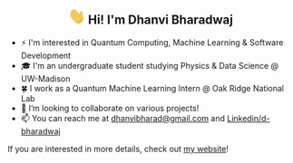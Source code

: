 <h2 align = center><img src="https://raw.githubusercontent.com/ABSphreak/ABSphreak/master/gifs/Hi.gif" width="30px"> Hi! I'm Dhanvi Bharadwaj </h2>
  
- ⚡ I'm interested in Quantum Computing, Machine Learning & Software Development
- 🎓 I'm an undergraduate student studying Physics & Data Science @ UW-Madison
- 🍀 I work as a Quantum Machine Learning Intern @ Oak Ridge National Lab
- 🤝 I’m looking to collaborate on various projects!
- 📫 You can reach me at dhanvibharad@gmail.com and <a href=https://www.linkedin.com/in/d-bharadwaj/> Linkedin/d-bharadwaj </a>

If you are interested in more details, check out <a href=https://d-bharadwaj.github.io/website/ >my website</a>!
